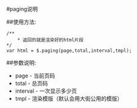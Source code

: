 #paging说明

##使用方法:
	
	/**
		* 返回的就是渲染好的html片段
	*/
	var html = $.paging(page,total,interval,tmpl);

##参数说明:
	
- page - 当前页码
- total - 总页码
- interval - 一次显示多少页
- tmpl - 渲染模版（默认会用大街公用的模版）
	
